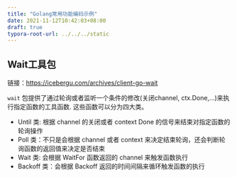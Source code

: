 ```yaml
---
title: "Golang常用功能编码示例"
date: 2021-11-12T10:42:03+08:00
draft: true
typora-root-url: ../../../static
---
```


## Wait工具包

链接：https://icebergu.com/archives/client-go-wait

`wait` 包提供了通过轮询或者监听一个条件的修改(关闭channel, ctx.Done,...)来执行指定函数的工具函数. 这些函数可以分为四大类。

- Until 类: 根据 channel 的关闭或者 context Done 的信号来结束对指定函数的轮询操作
- Poll 类：不只是会根据 channel 或者 context 来决定结束轮询，还会判断轮询函数的返回值来决定是否结束
- Wait 类: 会根据 WaitFor 函数返回的 channel 来触发函数执行
- Backoff 类：会根据 Backoff 返回的时间间隔来循环触发函数的执行





